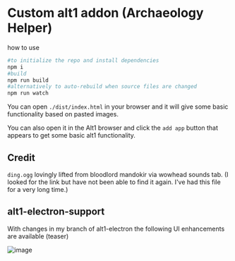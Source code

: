 # Custom alt1 addon (Archaeology Helper)

how to use
```sh
#to initialize the repo and install dependencies
npm i
#build
npm run build
#alternatively to auto-rebuild when source files are changed
npm run watch
```

You can open `./dist/index.html` in your browser and it will give some basic functionality based on pasted images.

You can also open it in the Alt1 browser and click the `add app` button that appears to get some basic alt1 functionality.

## Credit

`ding.ogg` lovingly lifted from bloodlord mandokir via wowhead sounds tab. (I looked for the link but have not been able to find it again. I've had this file for a very long time.) 

## alt1-electron-support

With changes in my branch of alt1-electron the following UI enhancements are available (teaser)

![image](https://github.com/cmmoran/arch-helper/assets/17643010/86819044-4236-42f5-b6a2-84cbd634d1f5)

